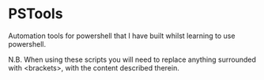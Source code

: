 # PSTools
Automation tools for powershell that I have built whilst learning to use powershell.

N.B.
When using these scripts you will need to replace anything surrounded with \<brackets\>,  with the content described therein. 
